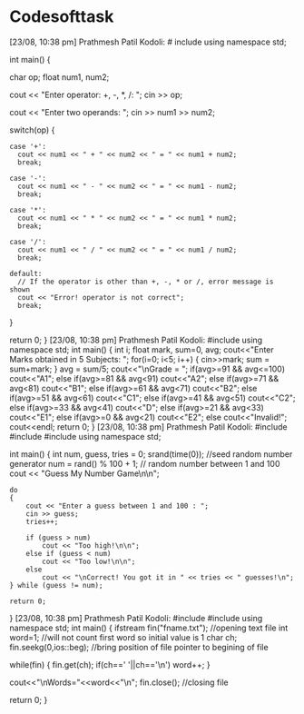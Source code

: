 # Codesofttask
[23/08, 10:38 pm] Prathmesh Patil Kodoli: # include <iostream>
using namespace std;

int main() {

  char op;
  float num1, num2;

  cout << "Enter operator: +, -, *, /: ";
  cin >> op;

  cout << "Enter two operands: ";
  cin >> num1 >> num2;

  switch(op) {

    case '+':
      cout << num1 << " + " << num2 << " = " << num1 + num2;
      break;

    case '-':
      cout << num1 << " - " << num2 << " = " << num1 - num2;
      break;

    case '*':
      cout << num1 << " * " << num2 << " = " << num1 * num2;
      break;

    case '/':
      cout << num1 << " / " << num2 << " = " << num1 / num2;
      break;

    default:
      // If the operator is other than +, -, * or /, error message is shown
      cout << "Error! operator is not correct";
      break;
  }

  return 0;
}
[23/08, 10:38 pm] Prathmesh Patil Kodoli: #include<iostream>
using namespace std;
int main()
{
    int i;
    float mark, sum=0, avg;
    cout<<"Enter Marks obtained in 5 Subjects: ";
    for(i=0; i<5; i++)
    {
        cin>>mark;
        sum = sum+mark;
    }
    avg = sum/5;
    cout<<"\nGrade = ";
    if(avg>=91 && avg<=100)
        cout<<"A1";
    else if(avg>=81 && avg<91)
        cout<<"A2";
    else if(avg>=71 && avg<81)
        cout<<"B1";
    else if(avg>=61 && avg<71)
        cout<<"B2";
    else if(avg>=51 && avg<61)
        cout<<"C1";
    else if(avg>=41 && avg<51)
        cout<<"C2";
    else if(avg>=33 && avg<41)
        cout<<"D";
    else if(avg>=21 && avg<33)
        cout<<"E1";
    else if(avg>=0 && avg<21)
        cout<<"E2";
    else
        cout<<"Invalid!";
    cout<<endl;
    return 0;
}
[23/08, 10:38 pm] Prathmesh Patil Kodoli: #include <iostream>
#include <cstdlib>
#include <ctime>
using namespace std;

int main()
{
	int num, guess, tries = 0;
	srand(time(0)); //seed random number generator
	num = rand() % 100 + 1; // random number between 1 and 100
	cout << "Guess My Number Game\n\n";

	do
	{
		cout << "Enter a guess between 1 and 100 : ";
		cin >> guess;
		tries++;

		if (guess > num)
			cout << "Too high!\n\n";
		else if (guess < num)
			cout << "Too low!\n\n";
		else
			cout << "\nCorrect! You got it in " << tries << " guesses!\n";
	} while (guess != num);

	return 0;
}
[23/08, 10:38 pm] Prathmesh Patil Kodoli: #include <iostream>
#include <fstream>
using namespace std;
int main()
{
 ifstream fin("fname.txt"); //opening text file
 int word=1; //will not count first word so initial value is 1
 char ch;
 fin.seekg(0,ios::beg); //bring position of file pointer to begining of file
 
 while(fin)
 {
  fin.get(ch);
  if(ch==' '||ch=='\n')
   word++;
 } 
 
 cout<<"\nWords="<<word<<"\n";
 fin.close(); //closing file
 
 return 0;
}
